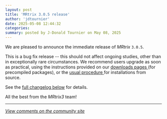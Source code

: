 ```yaml
---
layout: post
title: 'MRtrix 3.0.5 release'
author: 'jdtournier'
date: 2025-05-08 12:44:32
categories:
summary: posted by J-Donald Tournier on May 08, 2025
---
```

We are pleased to announce the immediate release of *MRtrix* `3.0.5`.

This is a bug fix release -- this should not affect ongoing studies, other than in exceptionally rare circumstances. We recommend users upgrade as soon as practical, using the instructions provided on our [downloads pages ](https://www.mrtrix.org/download/) (for precompiled packages), or the [usual procedure ](https://mrtrix.readthedocs.io/en/3.0.5/installation/build_from_source.html) for installations from source.

See the [full changelog below](https://community.mrtrix.org/t/mrtrix-3-0-5-release/8351/2) for details.
 

All the best from the *MRtrix3* team!

---

*[View comments on the community site](https://community.mrtrix.org/t/8351)*

            